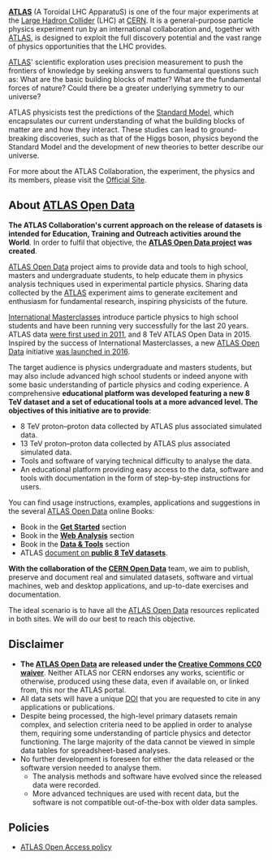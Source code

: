 **[ATLAS](https://atlas.cern)** (A Toroidal LHC ApparatuS) is one of the four major experiments at the [Large Hadron Collider](http://home.web.cern.ch/topics/large-hadron-collider) (LHC) at [CERN](https://home.cern). It is a general-purpose particle physics experiment run by an international collaboration and, together with [ATLAS](https://atlas.cern), is designed to exploit the full discovery potential and the vast range of physics opportunities that the LHC provides.

[ATLAS](https://atlas.cern)' scientific exploration uses precision measurement to push the frontiers of knowledge by seeking answers to fundamental questions such as: What are the basic building blocks of matter? What are the fundamental forces of nature? Could there be a greater underlying symmetry to our universe?

ATLAS physicists test the predictions of the [Standard Model](https://home.cern/about/physics/standard-model), which encapsulates our current understanding of what the building blocks of matter are and how they interact. These studies can lead to ground-breaking discoveries, such as that of the Higgs boson, physics beyond the Standard Model and the development of new theories to better describe our universe.

For more about the ATLAS Collaboration, the experiment, the physics and its members, please visit the [Official Site](https://atlas.cern/discover/experiment).


## About [ATLAS Open Data](http://opendata.atlas.cern)

**The ATLAS Collaboration's current approach on the release of datasets is intended for Education, Training and Outreach activities around the World**.
In order to fulfil that objective, the **[ATLAS Open Data project](http://opendata.atlas.cern) was created**.

[ATLAS Open Data](http://opendata.atlas.cern) project aims to provide data and tools to high school, masters and undergraduate students, to help educate them in physics analysis techniques used in experimental particle physics. Sharing data collected by the [ATLAS](https://atlas.cern) experiment aims to generate excitement and enthusiasm for fundamental research, inspiring physicists of the future.

[International Masterclasses](http://physicsmasterclasses.org/) introduce particle physics to high school students and have been running very successfully for the last 20 years.
ATLAS data [were first used in 2011](https://www.interactions.org/press-release/high-school-students-analyse-first-time-real-lhc-data), and 8 TeV ATLAS Open Data in 2015.
Inspired by the success of International Masterclasses, a new [ATLAS Open Data](http://opendata.atlas.cern) initiative [was launched in 2016](http://atlas.cern/updates/atlas-news/explore-lhc-data-new-atlas-educational-platform).

 The target audience is physics undergraduate and masters students, but may also include advanced high school students or indeed anyone with some basic understanding of particle physics and coding experience. A comprehensive **educational platform was developed featuring a new 8 TeV dataset and a set of educational tools at a more advanced level. The objectives of this initiative are to provide**:

* 8 TeV proton–proton data collected by ATLAS plus associated simulated data.
* 13 TeV proton–proton data collected by ATLAS plus associated simulated data.
* Tools and software of varying technical difficulty to analyse the data.
* An educational platform providing easy access to the data, software and tools with documentation in the form of step-by-step instructions for users.


You can find usage instructions, examples, applications and suggestions in the several [ATLAS Open Data](http://opendata.atlas.cern) online Books:

* Book in the [**Get Started**](http://opendata.atlas.cern/visualisations/documentation.php) section
* Book in the [**Web Analysis**](http://opendata.atlas.cern/webanalysis/documentation.php) section
* Book in the [**Data & Tools**](http://opendata.atlas.cern/extendedanalysis/documentation.php) section
* ATLAS [document on **public 8 TeV datasets**](https://cds.cern.ch/record/2203649).


**With the collaboration of the [CERN Open Data](http://opendata.cern.ch)** team, we aim to publish, preserve and document real and simulated datasets, software and virtual machines, web and desktop applications, and up-to-date exercises and documentation.

The ideal scenario is to have all the [ATLAS Open Data](http://opendata.atlas.cern) resources replicated in both sites. We will do our best to reach this objective.


## <a name="atlas-disclaimer">Disclaimer</a>

* **The [ATLAS Open Data](http://opendata.atlas.cern) are released under the [Creative Commons CC0 waiver](http://creativecommons.org/publicdomain/zero/1.0/)**.
Neither ATLAS nor CERN endorses any works, scientific or otherwise, produced using these data, even if available on, or linked from, this nor the ATLAS portal.
* All data sets will have a unique [DOI](https://en.wikipedia.org/wiki/Digital_object_identifier) that you are requested to cite in any applications or publications.
* Despite being processed, the high-level primary datasets remain complex, and selection criteria need to be applied in order to analyse them, requiring some understanding of particle physics and detector functioning. The large majority of the data cannot be viewed in simple data tables for spreadsheet-based analyses.
* No further development is foreseen for either the data released or the software version needed to analyse them.
    * The analysis methods and software have evolved since the released data were recorded.
    * More advanced techniques are used with recent data, but the software is not compatible out-of-the-box with older data samples.

## <a name="atlas-policies">Policies</a>

* [ATLAS Open Access policy](/record/413)
